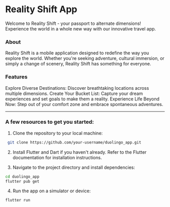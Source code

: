 # Reality Shift App
Welcome to Reality Shift - your passport to alternate dimensions! Experience the world in a whole new way with our innovative travel app.

### About
Reality Shift is a mobile application designed to redefine the way you explore the world. Whether you're seeking adventure, cultural immersion, or simply a change of scenery, Reality Shift has something for everyone.

### Features
Explore Diverse Destinations: Discover breathtaking locations across multiple dimensions.
Create Your Bucket List: Capture your dream experiences and set goals to make them a reality.
Experience Life Beyond Now: Step out of your comfort zone and embrace spontaneous adventures.

---


### A few resources to get you started:
1. Clone the repository to your local machine:
```bash
 git clone https://github.com/your-username/duolingo_app.git
```
2. Install Flutter and Dart if you haven't already. Refer to the Flutter documentation for installation instructions.

3. Navigate to the project directory and install dependencies:
```bash
cd duolingo_app
flutter pub get
````

4. Run the app on a simulator or device:
```bash
flutter run
```
